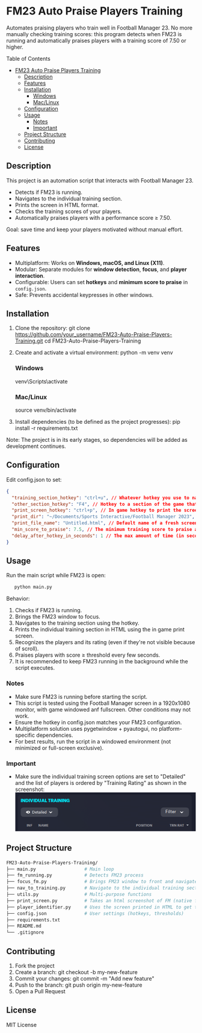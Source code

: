 # FM23 Auto Praise Players Training

Automates praising players who train well in Football Manager 23.
No more manually checking training scores: this program detects when FM23 is running and automatically praises players with a training score of 7.50 or higher.

Table of Contents

- [FM23 Auto Praise Players Training](#fm23-auto-praise-players-training)
  - [Description](#description)
  - [Features](#features)
  - [Installation](#installation)
    - [Windows](#windows)
    - [Mac/Linux](#maclinux)
  - [Configuration](#configuration)
  - [Usage](#usage)
    - [Notes](#notes)
    - [Important](#important)
  - [Project Structure](#project-structure)
  - [Contributing](#contributing)
  - [License](#license)

## Description

This project is an automation script that interacts with Football Manager 23.

- Detects if FM23 is running.
- Navigates to the individual training section.
- Prints the screen in HTML format.
- Checks the training scores of your players.
- Automatically praises players with a performance score ≥ 7.50.

Goal: save time and keep your players motivated without manual effort.

## Features

- Multiplatform: Works on **Windows, macOS, and Linux (X11)**.
- Modular: Separate modules for **window detection**, **focus**, and **player interaction**.
- Configurable: Users can set **hotkeys** and **minimum score to praise** in `config.json`.
- Safe: Prevents accidental keypresses in other windows.

## Installation

1. Clone the repository:
   git clone <https://github.com/your_username/FM23-Auto-Praise-Players-Training.git>
   cd FM23-Auto-Praise-Players-Training

2. Create and activate a virtual environment:
   python -m venv venv

   ### Windows

   venv\Scripts\activate

   ### Mac/Linux

   source venv/bin/activate

3. Install dependencies (to be defined as the project progresses):
   pip install -r requirements.txt

Note: The project is in its early stages, so dependencies will be added as development continues.

## Configuration

Edit config.json to set:

```json
{
  "training_section_hotkey": "ctrl+u", // Whatever hotkey you use to navigate to the individual training section in FM
  "other_section_hotkey": "F4", // Hotkey to a section of the game that loads fast (inbox is F4 by default)
  "print_screen_hotkey": "ctrl+p", // In game hotkey to print the screen
  "print_dir": "~/Documents/Sports Interactive/Football Manager 2023", // The default directory shown when trying to print. If the Player file is not read correctly, try changing thi to wherever your game saves prints by default.
  "print_file_name": "Untitled.html", // Default name of a fresh screen print that the game sets
  "min_score_to_praise": 7.5, // The minimum training score to praise a player
  "delay_after_hotkey_in_seconds": 1 // The max amount of time (in seconds) your game takes to load the individual training screen
}
```

## Usage

Run the main script while FM23 is open:

```bash
   python main.py
```

Behavior:

1. Checks if FM23 is running.
2. Brings the FM23 window to focus.
3. Navigates to the training section using the hotkey.
4. Prints the individual training section in HTML using the in game print screen.
5. Recognizes the players and its rating (even if they're not visible because of scroll).
6. Praises players with score ≥ threshold every few seconds.
7. It is recommended to keep FM23 running in the background while the script executes.

### Notes

- Make sure FM23 is running before starting the script.
- This script is tested using the Football Manager screen in a 1920x1080 monitor, with game windowed anf fullscreen. Other conditions may not work.
- Ensure the hotkey in config.json matches your FM23 configuration.
- Multiplatform solution uses pygetwindow + pyautogui, no platform-specific dependencies.
- For best results, run the script in a windowed environment (not minimized or full-screen exclusive).

### Important

- Make sure the individual training screen options are set to "Detailed" and the list of players is ordered by "Training Rating" as shown in the screenshot:
![Individual training screen setup](./assets/individual-training-screen-setup.png)

## Project Structure

```bash
FM23-Auto-Praise-Players-Training/
├── main.py                  # Main loop
├── fm_running.py            # Detects FM23 process
├── focus_fm.py              # Brings FM23 window to front and navigates
├── nav_to_training.py       # Navigate to the individual training section on FM23
├── utils.py                 # Multi-purpose functions
├── print_screen.py          # Takes an html screenshot of FM (native from the game)
├── player_identifier.py     # Uses the screen printed in HTML to get the training info of players
├── config.json              # User settings (hotkeys, thresholds)
├── requirements.txt
├── README.md
└── .gitignore
```

## Contributing

1. Fork the project
2. Create a branch: git checkout -b my-new-feature
3. Commit your changes: git commit -m "Add new feature"
4. Push to the branch: git push origin my-new-feature
5. Open a Pull Request

## License

MIT License
